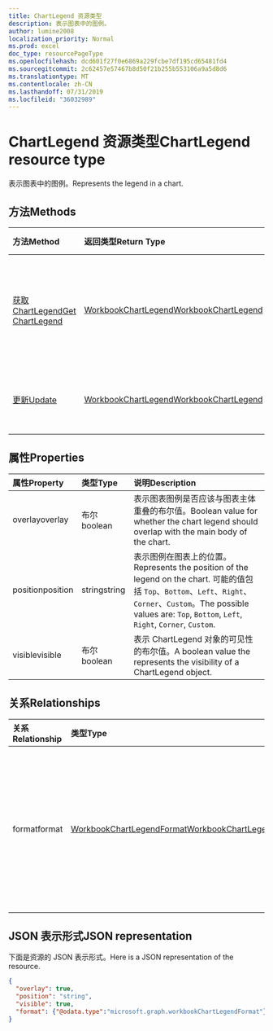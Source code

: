 ```yaml
---
title: ChartLegend 资源类型
description: 表示图表中的图例。
author: lumine2008
localization_priority: Normal
ms.prod: excel
doc_type: resourcePageType
ms.openlocfilehash: dcd601f27f0e6869a229fcbe7df195cd65481fd4
ms.sourcegitcommit: 2c62457e57467b8d50f21b255b553106a9a5d8d6
ms.translationtype: MT
ms.contentlocale: zh-CN
ms.lasthandoff: 07/31/2019
ms.locfileid: "36032989"
---
```

# <a name="chartlegend-resource-type"></a><span data-ttu-id="267ad-103">ChartLegend 资源类型</span><span class="sxs-lookup"><span data-stu-id="267ad-103">ChartLegend resource type</span></span>

<span data-ttu-id="267ad-104">表示图表中的图例。</span><span class="sxs-lookup"><span data-stu-id="267ad-104">Represents the legend in a chart.</span></span>


## <a name="methods"></a><span data-ttu-id="267ad-105">方法</span><span class="sxs-lookup"><span data-stu-id="267ad-105">Methods</span></span>

| <span data-ttu-id="267ad-106">方法</span><span class="sxs-lookup"><span data-stu-id="267ad-106">Method</span></span>           | <span data-ttu-id="267ad-107">返回类型</span><span class="sxs-lookup"><span data-stu-id="267ad-107">Return Type</span></span>    |<span data-ttu-id="267ad-108">说明</span><span class="sxs-lookup"><span data-stu-id="267ad-108">Description</span></span>|
|:---------------|:--------|:----------|
|[<span data-ttu-id="267ad-109">获取 ChartLegend</span><span class="sxs-lookup"><span data-stu-id="267ad-109">Get ChartLegend</span></span>](../api/chartlegend-get.md) | [<span data-ttu-id="267ad-110">WorkbookChartLegend</span><span class="sxs-lookup"><span data-stu-id="267ad-110">WorkbookChartLegend</span></span>](chartlegend.md) |<span data-ttu-id="267ad-111">读取 chartlegend 对象的属性和关系。</span><span class="sxs-lookup"><span data-stu-id="267ad-111">Read properties and relationships of chartLegend object.</span></span>|
|[<span data-ttu-id="267ad-112">更新</span><span class="sxs-lookup"><span data-stu-id="267ad-112">Update</span></span>](../api/chartlegend-update.md) | [<span data-ttu-id="267ad-113">WorkbookChartLegend</span><span class="sxs-lookup"><span data-stu-id="267ad-113">WorkbookChartLegend</span></span>](chartlegend.md) |<span data-ttu-id="267ad-114">更新 chartlegend 对象。</span><span class="sxs-lookup"><span data-stu-id="267ad-114">Update ChartLegend object.</span></span> |

## <a name="properties"></a><span data-ttu-id="267ad-115">属性</span><span class="sxs-lookup"><span data-stu-id="267ad-115">Properties</span></span>
| <span data-ttu-id="267ad-116">属性</span><span class="sxs-lookup"><span data-stu-id="267ad-116">Property</span></span>     | <span data-ttu-id="267ad-117">类型</span><span class="sxs-lookup"><span data-stu-id="267ad-117">Type</span></span>   |<span data-ttu-id="267ad-118">说明</span><span class="sxs-lookup"><span data-stu-id="267ad-118">Description</span></span>|
|:---------------|:--------|:----------|
|<span data-ttu-id="267ad-119">overlay</span><span class="sxs-lookup"><span data-stu-id="267ad-119">overlay</span></span>|<span data-ttu-id="267ad-120">布尔</span><span class="sxs-lookup"><span data-stu-id="267ad-120">boolean</span></span>|<span data-ttu-id="267ad-121">表示图表图例是否应该与图表主体重叠的布尔值。</span><span class="sxs-lookup"><span data-stu-id="267ad-121">Boolean value for whether the chart legend should overlap with the main body of the chart.</span></span>|
|<span data-ttu-id="267ad-122">position</span><span class="sxs-lookup"><span data-stu-id="267ad-122">position</span></span>|<span data-ttu-id="267ad-123">string</span><span class="sxs-lookup"><span data-stu-id="267ad-123">string</span></span>|<span data-ttu-id="267ad-124">表示图例在图表上的位置。</span><span class="sxs-lookup"><span data-stu-id="267ad-124">Represents the position of the legend on the chart.</span></span> <span data-ttu-id="267ad-125">可能的值包括 `Top`、`Bottom`、`Left`、`Right`、`Corner`、`Custom`。</span><span class="sxs-lookup"><span data-stu-id="267ad-125">The possible values are: `Top`, `Bottom`, `Left`, `Right`, `Corner`, `Custom`.</span></span>|
|<span data-ttu-id="267ad-126">visible</span><span class="sxs-lookup"><span data-stu-id="267ad-126">visible</span></span>|<span data-ttu-id="267ad-127">布尔</span><span class="sxs-lookup"><span data-stu-id="267ad-127">boolean</span></span>|<span data-ttu-id="267ad-128">表示 ChartLegend 对象的可见性的布尔值。</span><span class="sxs-lookup"><span data-stu-id="267ad-128">A boolean value the represents the visibility of a ChartLegend object.</span></span>|

## <a name="relationships"></a><span data-ttu-id="267ad-129">关系</span><span class="sxs-lookup"><span data-stu-id="267ad-129">Relationships</span></span>
| <span data-ttu-id="267ad-130">关系</span><span class="sxs-lookup"><span data-stu-id="267ad-130">Relationship</span></span> | <span data-ttu-id="267ad-131">类型</span><span class="sxs-lookup"><span data-stu-id="267ad-131">Type</span></span>   |<span data-ttu-id="267ad-132">说明</span><span class="sxs-lookup"><span data-stu-id="267ad-132">Description</span></span>|
|:---------------|:--------|:----------|
|<span data-ttu-id="267ad-133">format</span><span class="sxs-lookup"><span data-stu-id="267ad-133">format</span></span>|[<span data-ttu-id="267ad-134">WorkbookChartLegendFormat</span><span class="sxs-lookup"><span data-stu-id="267ad-134">WorkbookChartLegendFormat</span></span>](chartlegendformat.md)|<span data-ttu-id="267ad-135">表示图表图例的格式，包括填充和字体格式。</span><span class="sxs-lookup"><span data-stu-id="267ad-135">Represents the formatting of a chart legend, which includes fill and font formatting.</span></span> <span data-ttu-id="267ad-136">只读。</span><span class="sxs-lookup"><span data-stu-id="267ad-136">Read-only.</span></span>|

## <a name="json-representation"></a><span data-ttu-id="267ad-137">JSON 表示形式</span><span class="sxs-lookup"><span data-stu-id="267ad-137">JSON representation</span></span>

<span data-ttu-id="267ad-138">下面是资源的 JSON 表示形式。</span><span class="sxs-lookup"><span data-stu-id="267ad-138">Here is a JSON representation of the resource.</span></span>

<!-- {
  "blockType": "resource",
  "baseType": "microsoft.graph.entity",
  "optionalProperties": [

  ],
  "@odata.type": "microsoft.graph.workbookChartLegend"
}-->

```json
{
  "overlay": true,
  "position": "string",
  "visible": true,
  "format": {"@odata.type":"microsoft.graph.workbookChartLegendFormat"}
}

```

<!-- uuid: 8fcb5dbc-d5aa-4681-8e31-b001d5168d79
2015-10-25 14:57:30 UTC -->
<!-- {
  "type": "#page.annotation",
  "description": "ChartLegend resource",
  "keywords": "",
  "section": "documentation",
  "tocPath": ""
}-->
